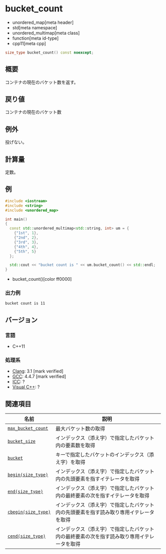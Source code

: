 # bucket_count
* unordered_map[meta header]
* std[meta namespace]
* unordered_multimap[meta class]
* function[meta id-type]
* cpp11[meta cpp]

```cpp
size_type bucket_count() const noexcept;
```

## 概要
コンテナの現在のバケット数を返す。


## 戻り値
コンテナの現在のバケット数


## 例外
投げない。


## 計算量
定数。


## 例
```cpp example
#include <iostream>
#include <string>
#include <unordered_map>

int main()
{
  const std::unordered_multimap<std::string, int> um = {
    {"1st", 1},
    {"2nd", 2},
    {"3rd", 3},
    {"4th", 4},
    {"5th", 5}
  };

  std::cout << "bucket count is " << um.bucket_count() << std::endl;
}
```
* bucket_count()[color ff0000]

### 出力例
```
bucket count is 11
```

## バージョン
### 言語
- C++11

### 処理系
- [Clang](/implementation.md#clang): 3.1 [mark verified]
- [GCC](/implementation.md#gcc): 4.4.7 [mark verified]
- [ICC](/implementation.md#icc): ?
- [Visual C++](/implementation.md#visual_cpp): ?

## 関連項目

| 名前                                         | 説明 |
|----------------------------------------------|----------------------|
| [`max_bucket_count`](max_bucket_count.md)  | 最大バケット数の取得 |
| [`bucket_size`](bucket_size.md)            | インデックス（添え字）で指定したバケット内の要素数を取得 |
| [`bucket`](bucket.md)                      | キーで指定したバケットのインデックス（添え字）を取得 |
| [`begin(size_type)`](begin-size_type.md)   | インデックス（添え字）で指定したバケット内の先頭要素を指すイテレータを取得 |
| [`end(size_type)`](end-size_type.md)       | インデックス（添え字）で指定したバケット内の最終要素の次を指すイテレータを取得 |
| [`cbegin(size_type)`](cbegin-size_type.md) | インデックス（添え字）で指定したバケット内の先頭要素を指す読み取り専用イテレータを取得 |
| [`cend(size_type)`](cend-size_type.md)     | インデックス（添え字）で指定したバケット内の最終要素の次を指す読み取り専用イテレータを取得 |

